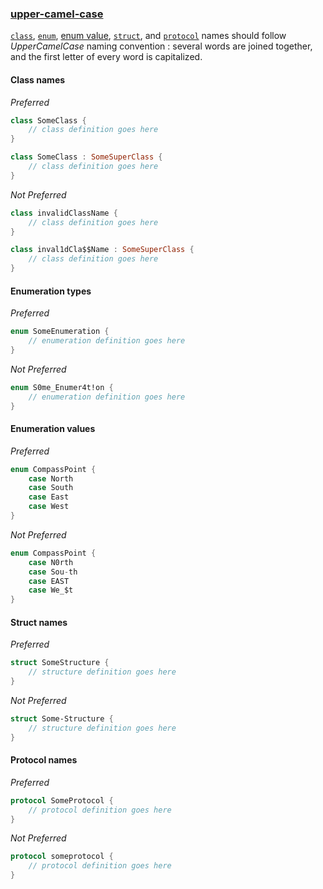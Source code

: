 ### [upper-camel-case](https://github.com/sleekbyte/tailor/issues/8)
[`class`](#class-names), [`enum`](#enumeration-types), [enum value](#enumeration-values), [`struct`](#struct-names), and [`protocol`](#protocol-names) names should follow *UpperCamelCase* naming convention : several words are joined together, and the first letter of every word is capitalized.

#### Class names

*Preferred*
```swift
class SomeClass {
	// class definition goes here
}

class SomeClass : SomeSuperClass {
	// class definition goes here
}
```
*Not Preferred*
```swift
class invalidClassName {
	// class definition goes here
}

class inval1dCla$$Name : SomeSuperClass {
	// class definition goes here
}
```
#### Enumeration types

*Preferred*
```swift
enum SomeEnumeration {
	// enumeration definition goes here
}
```
*Not Preferred*
```swift
enum S0me_Enumer4t!on {
	// enumeration definition goes here
}
```

#### Enumeration values

*Preferred*
```swift
enum CompassPoint {
	case North
	case South
	case East
	case West
}
```

*Not Preferred*
```swift
enum CompassPoint {
	case N0rth
	case Sou-th
	case EAST
	case We_$t
}
```

#### Struct names

*Preferred*
```swift
struct SomeStructure {
	// structure definition goes here
}
```
*Not Preferred*
```swift
struct Some-Structure {
	// structure definition goes here
}
```

#### Protocol names

*Preferred*
```swift
protocol SomeProtocol {
	// protocol definition goes here
}
```
*Not Preferred*
```swift
protocol someprotocol {
	// protocol definition goes here
}
```
